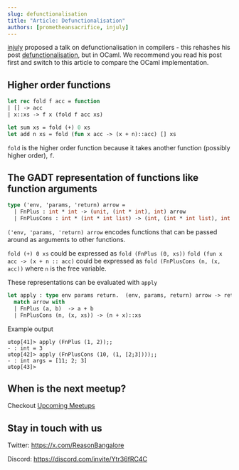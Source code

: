 ```yaml
---
slug: defunctionalisation
title: "Article: Defunctionalisation"
authors: [prometheansacrifice, injuly]
---
```


[injuly](https://injuly.in) proposed a talk on defunctionalisation in compilers - this
rehashes his post
[defunctionalisation](https://injuly.in/blog/defunct/), but in
OCaml. We recommend you read his post first and switch to this article
to compare the OCaml implementation.

## Higher order functions

```ocaml
let rec fold f acc = function
| [] -> acc
| x::xs -> f x (fold f acc xs)

let sum xs = fold (+) 0 xs
let add n xs = fold (fun x acc -> (x + n)::acc) [] xs
```

`fold` is the higher order function because it takes another function
(possibly higher order), `f`.


## The GADT representation of functions like function arguments

```ocaml
type ('env, 'params, 'return) arrow =
  | FnPlus : int * int -> (unit, (int * int), int) arrow
  | FnPlusCons : int * (int * int list) -> (int, (int * int list), int list) arrow
```

`('env, 'params, 'return) arrow` encodes functions that can be passed
around as arguments to other functions.

`fold (+) 0 xs` could be expressed as `fold (FnPlus (0, xs))`
`fold (fun x acc -> (x + n :: acc)` could be expressed as `fold (FnPlusCons (n, (x, acc))`
where `n` is the free variable.

These representations can be evaluated with `apply`

```ocaml
let apply : type env params return.  (env, params, return) arrow -> return = fun arrow ->
  match arrow with
  | FnPlus (a, b)  -> a + b
  | FnPlusCons (n, (x, xs)) -> (n + x)::xs
```

Example output

```
utop[41]> apply (FnPlus (1, 2));;
- : int = 3
utop[42]> apply (FnPlusCons (10, (1, [2;3])));;
- : int args = [11; 2; 3]
utop[43]> 
```

## When is the next meetup?

Checkout [Upcoming Meetups](/upcoming-meetups)

## Stay in touch with us 

Twitter: https://x.com/ReasonBangalore

Discord: https://discord.com/invite/Ytr36fRC4C

